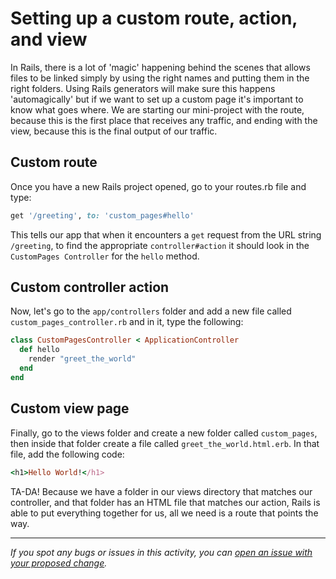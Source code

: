 # Setting up a custom route, action, and view

In Rails, there is a lot of 'magic' happening behind the scenes that allows files to be linked simply by using the right names and putting them in the right folders. Using Rails generators will make sure this happens 'automagically' but if we want to set up a custom page it's important to know what goes where. We are starting our mini-project with the route, because this is the first place that receives any traffic, and ending with the view, because this is the final output of our traffic. 

## Custom route
Once you have a new Rails project opened, go to your routes.rb file and type:
```ruby
get '/greeting', to: 'custom_pages#hello'
```
This tells our app that when it encounters a `get` request from the URL string `/greeting`, to find the appropriate `controller#action` it should look in the `CustomPages Controller` for the `hello` method.

## Custom controller action

Now, let's go to the `app/controllers` folder and add a new file called `custom_pages_controller.rb` and in it, type the following:  
```ruby  
class CustomPagesController < ApplicationController
  def hello
    render "greet_the_world"
  end
end
```  

## Custom view page

Finally, go to the views folder and create a new folder called `custom_pages`, then inside that folder create a file called `greet_the_world.html.erb`.  In that file, add the following code:  
```ruby   
<h1>Hello World!</h1>
```  

TA-DA! Because we have a folder in our views directory that matches our controller, and that folder has an HTML file that matches our action, Rails is able to put everything together for us, all we need is a route that points the way.

------

_If you spot any bugs or issues in this activity, you can [open an issue with your proposed change](https://github.com/microverseinc/curriculum-transversal-skills/blob/main/git-github/articles/open_issue.md)._

